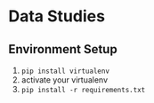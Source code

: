 # Data Studies

## Environment Setup

1. `pip install virtualenv`
2. activate your virtualenv
3. `pip install -r requirements.txt`

